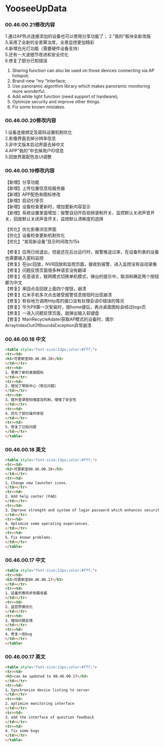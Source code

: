 # YooseeUpData

### 00.46.00.21修改内容 
1.通过AP热点连接添加的设备也可以使用分享功能了； 
2.“我的”板块全新改版  
3.采用了全新的全景算法库，全景监控更加精彩  
4.新增白光灯功能（需要硬件设备支持）  
5.还有一大波细节改进和安全优化  
6.修复了部分已知错误  

1. Sharing function can also be used on those devices connecting via AP hotspot;
2. Brand-new “my “interface;
3. Use panoramic algorithm library which makes panoramic monitoring more wonderful.
4. Add white light function (need support of hardware);
5. Optimize security and improve other things.
6. Fix some known mistakes.

### 00.46.00.20修改内容        
1.设备连接绑定及密码设置机制优化         
2.影像界面去掉分辨率信息        
3.非中文版本启动界面去掉中文      
4.APP“我的”中去掉用户ID信息       
5.回放界面配色及UI调整     

### 00.46.00.19修改内容
【新增】分享功能  
【新增】上传位置信息给服务器   
【新增】APP配色和图标修改   
【新增】启动引导页    
【新增】设备检查更新时，增加更新内容显示    
【新增】系统设置里面增加：报警自动开启视频录制开关，监控默认关闭声音开关，回放默认关闭声音开关，监控默认清晰度的选择  

【优化】优化影像浏览界面   
【优化】设备检查更新机制优化    
【优化】“发现新设备”显示时间改为15s   

【修复】应用已经退出，但是还在后台运行时，报警推送过来，在设备列表的设备也需要输入密码监控   
【修复】在ipc回放，NVR回放和监控页面，接收到报警，进入监控没有自动录像   
【修复】问题反馈页面很多种语言没有翻译   
【修复】任意语言，联网模式切换单机模式，弹出的提示中，取消和确定两个按钮都为中文   
【修复】来回点击回放上面四个按钮，崩溃   
【修复】红米手机多次点击接受报警信息按钮时出现崩溃   
【修复】有些地方调用http库的接口没有处理会话ID错误的情况   
【修复】华为P8第一次安装时，按home键后，再点桌面图标会经过logo页  
【修复】一进入问题反馈页面，就弹出输入软键盘  
【修复】MainRecycleAdater获取AP模式的设备时，偶尔ArrayIndexOutOfBoundsException异常崩溃  

### 00.46.00.18 中文
```html
<table style="font-size:13px;color:#fff;"> 
<tr><td>
<h3>可更新至00.46.00.18</h3>
</td></tr>
<tr><td>
1、更换了新的桌面图标       
</td></tr>
<tr><td>
2、增加了帮助中心（常见问题）                  
</td></tr>
<tr><td>
3、提升登录密码强度及机制，增强了安全性
</td></tr>
<tr><td>
4、优化了部分操作体验
</td></tr>
<tr><td>
5、修复了已知问题
</td></tr>
</table>
```
### 00.46.00.18 英文
```html
<table style="font-size:13px;color:#fff;"> 
<tr><td>
<h3>可更新至00.46.00.18</h3>
</td></tr>
<tr><td>
1、Change new launcher icons.   
</td></tr>
<tr><td>
2、Add help center (FAQ)                  
</td></tr>
<tr><td>
3、Improve strength and system of login password which enhances security.
</td></tr>
<tr><td>
4、Optimize some operating experiences.
</td></tr>
<tr><td>
5、Fix known problems.
</td></tr>
</table>
```


### 00.46.00.17 中文
```html
<table style="font-size:13px;color:#fff;"> 
<tr><td>
<h3>可更新至00.46.00.17</h3>
</td></tr>
<tr><td>
1、设备列表同步到服务器        
</td></tr>
<tr><td>
2、监控界面优化                   
</td></tr>
<tr><td>
3、增加问题反馈
</td></tr>
<tr><td>
4、修复一些bug
</td></tr>
</table>
```
### 00.46.00.17 英文 
```html
<table style="font-size:13px;color:#fff;"> 
<tr><td>
<h3>can be updated to 00.46.00.17</h3>
</td></tr>
<tr><td>
1、Synchronize device listing to server        
</td></tr>
<tr><td>
2、optimize monitoring interface                  
</td></tr>
<tr><td>
3、add the interface of question feedback
</td></tr>
<tr><td>
4、fix some bugs
</td></tr>
</table>
```

